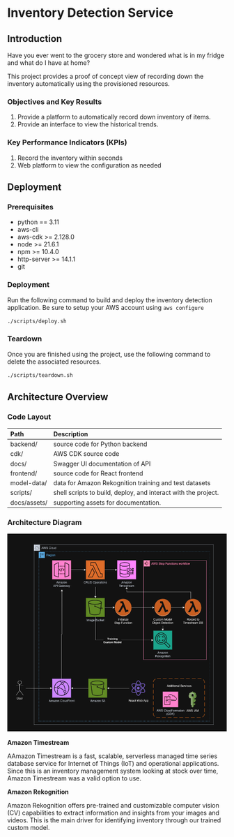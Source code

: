 # Inventory Detection Service

## Introduction

Have you ever went to the grocery store and wondered what is in my fridge and what do I have at home?

This project provides a proof of concept view of recording down the inventory automatically using the provisioned resources.

### Objectives and Key Results

1. Provide a platform to automatically record down inventory of items.
2. Provide an interface to view the historical trends.

### Key Performance Indicators (KPIs)

1. Record the inventory within seconds
2. Web platform to view the configuration as needed

## Deployment

### Prerequisites

- python == 3.11
- aws-cli
- aws-cdk >= 2.128.0
- node >= 21.6.1
- npm >= 10.4.0
- http-server >= 14.1.1
- git

### Deployment

Run the following command to build and deploy the inventory detection application. Be sure to setup your AWS account using `aws configure`

```bash
./scripts/deploy.sh
```

### Teardown

Once you are finished using the project, use the following command to delete the associated resources.

```bash
./scripts/teardown.sh
```

## Architecture Overview

### Code Layout

| Path         | Description                                                    |
| :----------- | :------------------------------------------------------------- |
| backend/     | source code for Python backend                                 |
| cdk/         | AWS CDK source code                                            |
| docs/        | Swagger UI documentation of API                                |
| frontend/    | source code for React frontend                                 |
| model-data/  | data for Amazon Rekognition training and test datasets         |
| scripts/     | shell scripts to build, deploy, and interact with the project. |
| docs/assets/ | supporting assets for documentation.                           |

### Architecture Diagram

![Architecture Diagram](docs/assets/architecture-diagram.png)

**Amazon Timestream**

AAmazon Timestream is a fast, scalable, serverless managed time series database service for Internet of Things (IoT) and operational applications. Since this is an inventory management system looking at stock over time, Amazon Timestream was a valid option to use.

**Amazon Rekognition**

Amazon Rekognition offers pre-trained and customizable computer vision (CV) capabilities to extract information and insights from your images and videos. This is the main driver for identifying inventory through our trained custom model.
